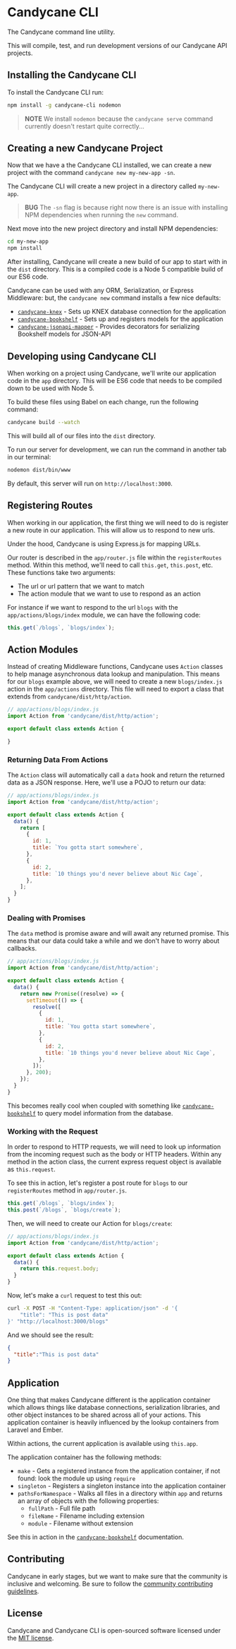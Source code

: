 # Candycane CLI

The Candycane command line utility.

This will compile, test, and run development versions of our Candycane API projects.

## Installing the Candycane CLI

To install the Candycane CLI run:

```bash
npm install -g candycane-cli nodemon
```

> **NOTE** We install `nodemon` because the `candycane serve` command currently doesn't restart quite correctly...

## Creating a new Candycane Project

Now that we have a the Candycane CLI installed, we can create a new project with the command `candycane new my-new-app -sn`.

The Candycane CLI will create a new project in a directory called `my-new-app`.

> **BUG** The `-sn` flag is because right now there is an issue with installing NPM dependencies when running the `new` command.

Next move into the new project directory and install NPM dependencies:

```bash
cd my-new-app
npm install
```

After installing, Candycane will create a new build of our app to start with in the `dist` directory.
This is a compiled code is a Node 5 compatible build of our ES6 code.

Candycane can be used with any ORM, Serialization, or Express Middleware: but, the `candycane new` command installs a few nice defaults:

* [`candycane-knex`](https://github.com/candycanejs/candycane-knex) - Sets up KNEX database connection for the application
* [`candycane-bookshelf`](https://github.com/candycanejs/candycane-bookshelf) - Sets up and registers models for the application
* [`candycane-jsonapi-mapper`](https://github.com/candycanejs/candycane-jsonapi-mapper) - Provides decorators for serializing Bookshelf models for JSON-API

## Developing using Candycane CLI

When working on a project using Candycane, we'll write our application code in the `app` directory.
This will be ES6 code that needs to be compiled down to be used with Node 5.

To build these files using Babel on each change, run the following command:

```bash
candycane build --watch
```

This will build all of our files into the `dist` directory.

To run our server for development, we can run the command in another tab in our terminal:

```bash
nodemon dist/bin/www
```

By default, this server will run on `http://localhost:3000`.

## Registering Routes

When working in our application, the first thing we will need to do is register a new route in our application.
This will allow us to respond to new urls.

Under the hood, Candycane is using Express.js for mapping URLs.

Our router is described in the `app/router.js` file within the `registerRoutes` method.
Within this method, we'll need to call `this.get`, `this.post`, etc.
These functions take two arguments:

* The url or url pattern that we want to match
* The action module that we want to use to respond as an action

For instance if we want to respond to the url `blogs` with the `app/actions/blogs/index` module, we can have the following code:

```js
this.get(`/blogs`, `blogs/index`);
```

## Action Modules

Instead of creating Middleware functions, Candycane uses `Action` classes to help manage asynchronous data lookup and manipulation.
This means for our `blogs` example above, we will need to create a new `blogs/index.js` action in the `app/actions` directory.
This file will need to export a class that extends from `candycane/dist/http/action`.

```js
// app/actions/blogs/index.js
import Action from 'candycane/dist/http/action';

export default class extends Action {

}
```

### Returning Data From Actions

The `Action` class will automatically call a `data` hook and return the returned data as a JSON response.
Here, we'll use a POJO to return our data:

```js
// app/actions/blogs/index.js
import Action from 'candycane/dist/http/action';

export default class extends Action {
  data() {
    return [
      {
        id: 1,
        title: `You gotta start somewhere`,
      },
      {
        id: 2,
        title: `10 things you'd never believe about Nic Cage`,
      },
    ];
  }
}
```

### Dealing with Promises

The `data` method is promise aware and will await any returned promise.
This means that our data could take a while and we don't have to worry about callbacks.

```js
// app/actions/blogs/index.js
import Action from 'candycane/dist/http/action';

export default class extends Action {
  data() {
    return new Promise((resolve) => {
      setTimeout(() => {
        resolve([
          {
            id: 1,
            title: `You gotta start somewhere`,
          },
          {
            id: 2,
            title: `10 things you'd never believe about Nic Cage`,
          },
        ]);
      }, 200);
    });
  }
}
```

This becomes really cool when coupled with something like [`candycane-bookshelf`](https://github.com/candycanejs/candycane-bookshelf) to query model information from the database.

### Working with the Request

In order to respond to HTTP requests, we will need to look up information from the incoming request such as the body or HTTP headers.
Within any method in the action class, the current express request object is available as `this.request`.

To see this in action, let's register a post route for `blogs` to our `registerRoutes` method in `app/router.js`.

```js
this.get(`/blogs`, `blogs/index`);
this.post(`/blogs`, `blogs/create`);
```

Then, we will need to create our Action for `blogs/create`:

```js
// app/actions/blogs/index.js
import Action from 'candycane/dist/http/action';

export default class extends Action {
  data() {
    return this.request.body;
  }
}
```

Now, let's make a `curl` request to test this out:

```bash
curl -X POST -H "Content-Type: application/json" -d '{
    "title": "This is post data"
}' "http://localhost:3000/blogs"
```

And we should see the result:

```json
{
  "title":"This is post data"
}
```

## Application

One thing that makes Candycane different is the application container which allows things like database connections, serialization libraries, and other object instances to be shared across all of your actions.
This application container is heavily influenced by the lookup containers from Laravel and Ember.

Within actions, the current application is available using `this.app`.

The application container has the following methods:

* `make` - Gets a registered instance from the application container, if not found: look the module up using `require`
* `singleton` - Registers a singleton instance into the application container
* `pathsForNamespace` - Walks all files in a directory within `app` and returns an array of objects with the following properties:
  - `fullPath` - Full file path
  - `fileName` - Filename including extension
  - `module` - Filename without extension

See this in action in the [`candycane-bookshelf`](https://github.com/candycanejs/candycane-bookshelf) documentation.

## Contributing

Candycane in early stages, but we want to make sure that the community is inclusive and welcoming.
Be sure to follow the [community contributing guidelines](CONTRIBUTING.md).

## License

Candycane and Candycane CLI is open-sourced software licensed under the [MIT license](http://opensource.org/licenses/MIT).
